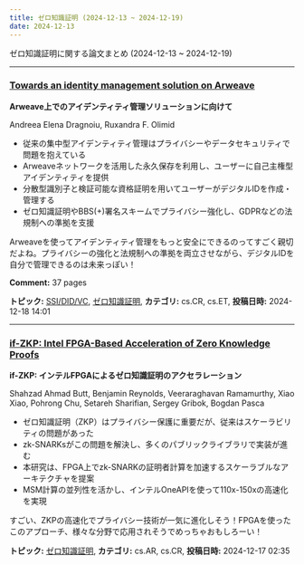 ```yaml
---
title: ゼロ知識証明 (2024-12-13 ~ 2024-12-19)
date: 2024-12-13
---
```


ゼロ知識証明に関する論文まとめ (2024-12-13 ~ 2024-12-19)


- - -

### [Towards an identity management solution on Arweave](http://arxiv.org/abs/2412.13865)

**Arweave上でのアイデンティティ管理ソリューションに向けて**

Andreea Elena Dragnoiu, Ruxandra F. Olimid

- 従来の集中型アイデンティティ管理はプライバシーやデータセキュリティで問題を抱えている
- Arweaveネットワークを活用した永久保存を利用し、ユーザーに自己主権型アイデンティティを提供
- 分散型識別子と検証可能な資格証明を用いてユーザーがデジタルIDを作成・管理する
- ゼロ知識証明やBBS(+)署名スキームでプライバシー強化し、GDPRなどの法規制への準拠を支援

Arweaveを使ってアイデンティティ管理をもっと安全にできるのってすごく親切だよね。プライバシーの強化と法規制への準拠を両立させながら、デジタルIDを自分で管理できるのは未来っぽい！

**Comment:** 37 pages

**トピック:** [SSI/DID/VC](../../ssi), [ゼロ知識証明](../../zkp), **カテゴリ:** cs.CR, cs.ET, **投稿日時:** 2024-12-18 14:01


- - -

### [if-ZKP: Intel FPGA-Based Acceleration of Zero Knowledge Proofs](http://arxiv.org/abs/2412.12481)

**if-ZKP: インテルFPGAによるゼロ知識証明のアクセラレーション**

Shahzad Ahmad Butt, Benjamin Reynolds, Veeraraghavan Ramamurthy, Xiao Xiao, Pohrong Chu, Setareh Sharifian, Sergey Gribok, Bogdan Pasca

- ゼロ知識証明（ZKP）はプライバシー保護に重要だが、従来はスケーラビリティの問題があった
- zk-SNARKsがこの問題を解決し、多くのパブリックライブラリで実装が進む
- 本研究は、FPGA上でzk-SNARKの証明者計算を加速するスケーラブルなアーキテクチャを提案
- MSM計算の並列性を活かし、インテルOneAPIを使って110x-150xの高速化を実現

すごい、ZKPの高速化でプライバシー技術が一気に進化しそう！FPGAを使ったこのアプローチ、様々な分野で応用されそうでめっちゃおもしろーい！



**トピック:** [ゼロ知識証明](../../zkp), **カテゴリ:** cs.AR, cs.CR, **投稿日時:** 2024-12-17 02:35
